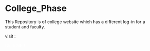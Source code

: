 # College_Phase
This Repository is of college website which has a different log-in for a student and faculty.

visit : 


<a href="https://sahil-s-i.github.io/Log_in_Page/" style="text-decoration: none; color: white;">
  <span onmouseover="this.style.textDecoration='underline'; this.style.color='blue';" onmouseout="this.style.textDecoration='none'; this.style.color='white';">Click ME !</span>
</a>
